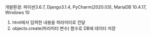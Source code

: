 개발환경: 파이썬3.6.7, Django3.1.4, PyCharm(2020.03), MariaDB 10.4.17, Windows 10

1. html에서 입력한 내용을 파라미터로 전달
2. objects.create(파라미터 변수) 함수로 DB에 데이터 저장
